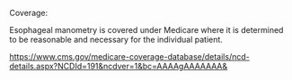 Coverage:

Esophageal manometry is covered under Medicare where it is determined to be reasonable and necessary for the individual patient.


https://www.cms.gov/medicare-coverage-database/details/ncd-details.aspx?NCDId=191&ncdver=1&bc=AAAAgAAAAAAA&
